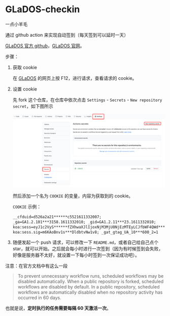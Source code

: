# GLaDOS-checkin

一点小羊毛

通过 github action 来实现自动签到（每天签到可以延时一天）

[GLaDOS 官方 github](https://github.com/glados-network/GLaDOS)，[GLaDOS 官网](https://glados.rocks/)。

步骤：

1. 获取 cookie

   在 [GLaDOS](https://glados.rocks/console/checkin) 的网页上按 F12，进行请求，查看请求的 cookie。

2. 设置 cookie

   先 fork 这个仓库，在仓库中依次点击 `Settings` - `Secrets` - `New repository secret`，如下图所示

   ![image-20210111220035535](README.assets/image-20210111220035535.png)

   然后添加一个名为 `COOKIE` 的变量，内容为获取到的 cookie。

   `COOKIE` 示例：

   ```text
   __cfduid=d526a2a21******c5521611332007; _ga=GA1.2.101***3158.1611332010; _gid=GA1.2.11***23.1611332010; koa:sess=eyJ1c2VyS******fZXhwaXJlIjoxNjM3MjU0NjEzMTEyLCJfbWF4QWd****yMDAwMDAwMH0=; koa:sess.sig=m6KAoBnv1s***DldbtvNw1v8; _gat_gtag_UA_10***600_2=1
   ```

3. 随便发起一个 push 请求，可以修改一下 `README.md`，或者自己给自己点个 star，就可以开始。之后就会每小时进行一次签到（因为有时候签到会失败，好像是服务器不太好，就设置一下每小时签到一次保证成功吧）。

注意：在官方文档中有这么一段

> To prevent unnecessary workflow runs, scheduled workflows may be disabled automatically. When a public repository is forked, scheduled workflows are disabled by default. In a public repository, scheduled workflows are automatically disabled when no repository activity has occurred in 60 days.

也就是说，**定时执行的任务需要每隔 60 天激活一次**。

